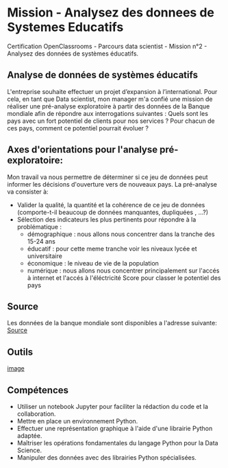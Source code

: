 # Mission - Analysez des donnees de Systemes Educatifs
Certification OpenClassrooms - Parcours data scientist - Mission n°2 - Analysez des données de systèmes éducatifs.

## Analyse de données de systèmes éducatifs

L'entreprise souhaite effectuer un projet d’expansion à l’international. Pour cela, en tant que Data scientist, mon manager m'a confié une mission de réaliser une pré-analyse exploratoire à partir des données de la Banque mondiale afin de répondre aux interrogations suivantes :
Quels sont les pays avec un fort potentiel de clients pour nos services ?
Pour chacun de ces pays, comment ce potentiel pourrait évoluer ?

## Axes d'orientations pour l'analyse pré-exploratoire: 

Mon travail va nous permettre de déterminer si ce jeu de données peut informer les décisions d'ouverture vers de nouveaux pays. La pré-analyse va consister à:
- Valider la qualité, la quantité et la cohérence de ce jeu de données (comporte-t-il beaucoup de données manquantes, dupliquées , ...?)
- Sélection des indicateurs les plus pertinents pour répondre à la problématique :
  - démographique : nous allons nous concentrer dans la tranche des 15-24 ans
  - éducatif : pour cette meme tranche voir les niveaux lycée et universitaire
  - économique : le niveau de vie de la population
  - numérique : nous allons nous concentrer principalement sur l'accés à internet et l'accés à l'éléctricité
Score pour classer le potentiel des pays

## Source 

Les données de la banque mondiale sont disponibles a l'adresse suivante: 
[Source](https://datacatalog.worldbank.org/dataset/education-statistics)


## Outils 

[image](https://github.com/bibakali/Mission-Analysez-des-donnees-de-Systemes-Educatifs/assets/28358329/b0e28d71-ffcb-4214-ab01-5666b357ab93)

## Compétences 
- Utiliser un notebook Jupyter pour faciliter la rédaction du code et la collaboration.
- Mettre en place un environnement Python.
- Effectuer une représentation graphique à l'aide d'une librairie Python adaptée.
- Maîtriser les opérations fondamentales du langage Python pour la Data Science.
- Manipuler des données avec des librairies Python spécialisées.




